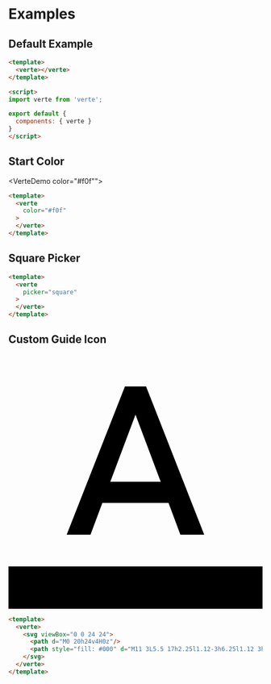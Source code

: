 # Examples

## Default Example

<VerteDemo></VerteDemo>

```html
<template>
  <verte></verte>
</template>

<script>
import verte from 'verte';

export default {
  components: { verte }
}
</script>
```

## Start Color

<VerteDemo color="#f0f""></VerteDemo>

```html {3}
<template>
  <verte
    color="#f0f"
  >
  </verte>
</template>
```

## Square Picker

<VerteDemo picker="square"></VerteDemo>

```html {3}
<template>
  <verte
    picker="square"
  >
  </verte>
</template>
```

## Custom Guide Icon

<VerteDemo color="#f0f">
  <svg viewBox="0 0 24 24">
    <path d="M0 20h24v4H0z"/>
    <path style="fill: #000" d="M11 3L5.5 17h2.25l1.12-3h6.25l1.12 3h2.25L13 3h-2zm-1.38 9L12 5.67 14.38 12H9.62z"/>
  </svg>
</VerteDemo>

```html
<template>
  <verte>
    <svg viewBox="0 0 24 24">
      <path d="M0 20h24v4H0z"/>
      <path style="fill: #000" d="M11 3L5.5 17h2.25l1.12-3h6.25l1.12 3h2.25L13 3h-2zm-1.38 9L12 5.67 14.38 12H9.62z"/>
    </svg>
  </verte>
</template>
```

<script>
import verte from '../dist/verte';

export default {
  components: { 'VerteDemo': verte }
}
</script>

<style>
.verte__menu {
  z-index: 100;
}
.verte {
  margin-top: 10px;
}
</style>